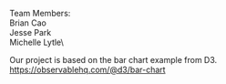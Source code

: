 Team Members:\
Brian Cao\
Jesse Park\
Michelle Lytle\

Our project is based on the bar chart example from D3.\
https://observablehq.com/@d3/bar-chart
